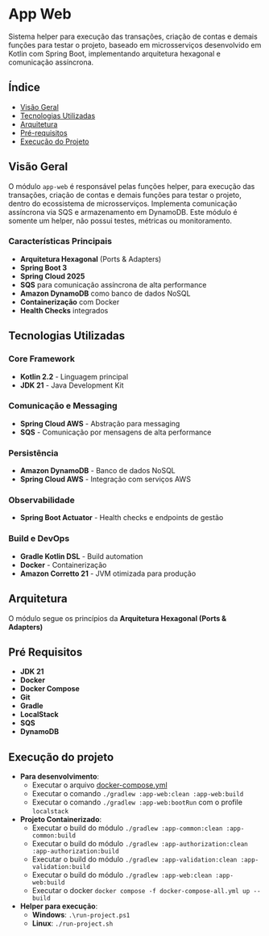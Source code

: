 # App Web

Sistema helper para execução das transações, criação de contas e demais funções para testar o projeto, baseado em microsserviços desenvolvido em Kotlin com Spring Boot, implementando arquitetura hexagonal e comunicação assíncrona.

## Índice

- [Visão Geral](#-visão-geral)
- [Tecnologias Utilizadas](#-tecnologias-utilizadas)
- [Arquitetura](#-arquitetura)
- [Pré-requisitos](#-pré-requisitos)
- [Execução do Projeto](#-execução-do-projeto)

## Visão Geral

O módulo `app-web` é responsável pelas funções helper, para execução das transações, criação de contas e demais funções para testar o projeto, dentro do ecossistema de microsserviços. Implementa comunicação assíncrona via SQS e armazenamento em DynamoDB.
Este módulo é somente um helper, não possui testes, métricas ou monitoramento.

### Características Principais

- **Arquitetura Hexagonal** (Ports & Adapters)
- **Spring Boot 3**
- **Spring Cloud 2025**
- **SQS** para comunicação assíncrona de alta performance
- **Amazon DynamoDB** como banco de dados NoSQL
- **Containerização** com Docker
- **Health Checks** integrados

## Tecnologias Utilizadas

### Core Framework
- **Kotlin 2.2** - Linguagem principal
- **JDK 21** - Java Development Kit

### Comunicação e Messaging
- **Spring Cloud AWS** - Abstração para messaging
- **SQS** - Comunicação por mensagens de alta performance

### Persistência
- **Amazon DynamoDB** - Banco de dados NoSQL
- **Spring Cloud AWS** - Integração com serviços AWS

### Observabilidade
- **Spring Boot Actuator** - Health checks e endpoints de gestão

### Build e DevOps
- **Gradle Kotlin DSL** - Build automation
- **Docker** - Containerização
- **Amazon Corretto 21** - JVM otimizada para produção

## Arquitetura

O módulo segue os princípios da **Arquitetura Hexagonal (Ports & Adapters)**

## Pré Requisitos
- **JDK 21**
- **Docker**
- **Docker Compose**
- **Git**
- **Gradle**
- **LocalStack**
- **SQS**
- **DynamoDB**

## Execução do projeto
- **Para desenvolvimento**: 
  - Executar o arquivo [docker-compose.yml](../docker-compose.yml)
  - Executar o comando `./gradlew :app-web:clean :app-web:build`
  - Executar o comando `./gradlew :app-web:bootRun` com o profile `localstack`
- **Projeto Containerizado**:
  - Executar o build do módulo `./gradlew :app-common:clean :app-common:build`
  - Executar o build do módulo `./gradlew :app-authorization:clean :app-authorization:build`
  - Executar o build do módulo `./gradlew :app-validation:clean :app-validation:build`
  - Executar o build do módulo `./gradlew :app-web:clean :app-web:build` 
  - Executar o docker `docker compose -f docker-compose-all.yml up --build`
- **Helper para execução**:
    - **Windows**: `.\run-project.ps1`
    - **Linux**: `./run-project.sh` 
